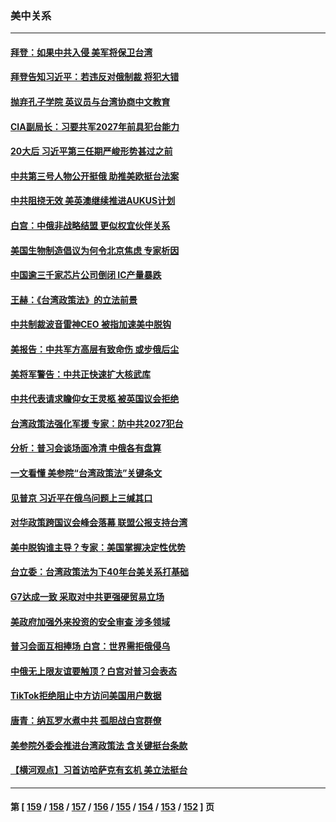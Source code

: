 ### 美中关系
---
#### [拜登：如果中共入侵 美军将保卫台湾](../../pages/nf1412576/n13827893.md) 
#### [拜登告知习近平：若违反对俄制裁 将犯大错](../../pages/nf1412576/n13827789.md) 
#### [抛弃孔子学院 英议员与台湾协商中文教育](../../pages/nf1412576/n13827695.md) 
#### [CIA副局长：习要共军2027年前具犯台能力](../../pages/nf1412576/n13827352.md) 
#### [20大后 习近平第三任期严峻形势甚过之前](../../pages/nf1412576/n13827305.md) 
#### [中共第三号人物公开挺俄 助推美欧挺台法案](../../pages/nf1412576/n13827277.md) 
#### [中共阻挠无效 美英澳继续推进AUKUS计划](../../pages/nf1412576/n13827163.md) 
#### [白宫：中俄非战略结盟 更似权宜伙伴关系](../../pages/nf1412576/n13827239.md) 
#### [美国生物制造倡议为何令北京焦虑 专家析因](../../pages/nf1412576/n13827066.md) 
#### [中国逾三千家芯片公司倒闭 IC产量暴跌](../../pages/nf1412576/n13827065.md) 
#### [王赫：《台湾政策法》的立法前景](../../pages/nf1412576/n13826910.md) 
#### [中共制裁波音雷神CEO 被指加速美中脱钩](../../pages/nf1412576/n13826736.md) 
#### [美报告：中共军方高层有致命伤 或步俄后尘](../../pages/nf1412576/n13826589.md) 
#### [美将军警告：中共正快速扩大核武库](../../pages/nf1412576/n13826470.md) 
#### [中共代表请求瞻仰女王灵柩 被英国议会拒绝](../../pages/nf1412576/n13826443.md) 
#### [台湾政策法强化军援 专家：防中共2027犯台](../../pages/nf1412576/n13826368.md) 
#### [分析：普习会谈场面冷清 中俄各有盘算](../../pages/nf1412576/n13826004.md) 
#### [一文看懂 美参院“台湾政策法”关键条文](../../pages/nf1412576/n13825882.md) 
#### [见普京 习近平在俄乌问题上三缄其口](../../pages/nf1412576/n13825949.md) 
#### [对华政策跨国议会峰会落幕 联盟公报支持台湾](../../pages/nf1412576/n13825690.md) 
#### [美中脱钩谁主导？专家：美国掌握决定性优势](../../pages/nf1412576/n13825556.md) 
#### [台立委：台湾政策法为下40年台美关系打基础](../../pages/nf1412576/n13825689.md) 
#### [G7达成一致 采取对中共更强硬贸易立场](../../pages/nf1412576/n13825890.md) 
#### [美政府加强外来投资的安全审查 涉多领域](../../pages/nf1412576/n13825804.md) 
#### [普习会面互相捧场 白宫：世界需拒俄侵乌](../../pages/nf1412576/n13825805.md) 
#### [中俄无上限友谊要触顶？白宫对普习会表态](../../pages/nf1412576/n13825739.md) 
#### [TikTok拒绝阻止中方访问美国用户数据](../../pages/nf1412576/n13825519.md) 
#### [唐青：纳瓦罗水煮中共 孤胆战白宫群僚](../../pages/nf1412576/n13825436.md) 
#### [美参院外委会推进台湾政策法 含关键挺台条款](../../pages/nf1412576/n13825205.md) 
#### [【横河观点】习首访哈萨克有玄机 美立法挺台](../../pages/nf1412576/n13825189.md) 

---
#### 第 [ [159](./159.md) / [158](./158.md) / [157](./157.md) / [156](./156.md) / [155](./155.md) / [154](./154.md) / [153](./153.md) / [152](./152.md) ] 页
